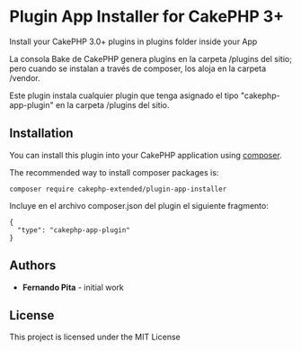 # Plugin App Installer for CakePHP 3+

Install your CakePHP 3.0+ plugins in plugins folder inside your App

La consola Bake de CakePHP genera plugins en la carpeta /plugins del sitio;
pero cuando se instalan a través de composer, los aloja en la carpeta /vendor.

Este plugin instala cualquier plugin que tenga asignado
el tipo "cakephp-app-plugin" en la carpeta /plugins del sitio.

## Installation

You can install this plugin into your CakePHP application using [composer](http://getcomposer.org).

The recommended way to install composer packages is:

```
composer require cakephp-extended/plugin-app-installer
```

Incluye en el archivo composer.json del plugin el siguiente fragmento:
```
{
  "type": "cakephp-app-plugin"
}
```

## Authors

- **Fernando Pita** - initial work

## License

This project is licensed under the MIT License
